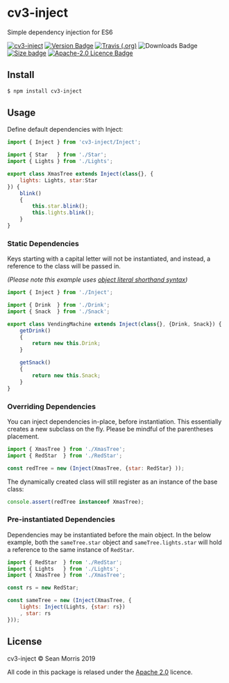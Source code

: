 # cv3-inject

Simple dependency injection for ES6

[![cv3-inject](https://img.shields.io/badge/cv3-inject-darkred?style=for-the-badge)](https://www.npmjs.com/package/cv3-inject) [![Version Badge](https://img.shields.io/npm/v/cv3-inject?label=ver&style=for-the-badge)](https://www.npmjs.com/package/cv3-inject) [![Travis (.org)](https://img.shields.io/travis/seanmorris/cv3-inject?style=for-the-badge)](https://travis-ci.org/seanmorris/cv3-inject) ![[Downloads Badge](https://img.shields.io/npm/dm/cv3-inject?color=338800&style=for-the-badge)](https://www.npmjs.com/package/cv3-inject) [![Size badge](https://img.shields.io/github/languages/code-size/seanmorris/cv3-inject?style=for-the-badge)](https://github.com/seanmorris/cv3-inject) [![Apache-2.0 Licence Badge](https://img.shields.io/npm/l/cv3-inject?color=338800&style=for-the-badge)](https://github.com/seanmorris/cv3-inject/blob/master/LICENSE)


## Install

```bash
$ npm install cv3-inject
```

## Usage

Define default dependencies with Inject:

```javascript
import { Inject } from 'cv3-inject/Inject';

import { Star   } from './Star';
import { Lights } from './Lights';

export class XmasTree extends Inject(class{}, {
	lights: Lights, star:Star
}) {
	blink()
	{
		this.star.blink();
		this.lights.blink();
	}
}
```

### Static Dependencies

Keys starting with a capital letter will not be instantiated, and instead, a reference to the class will be passed in.

*(Please note this example uses [object literal shorthand syntax](https://eslint.org/docs/rules/object-shorthand))*

```javascript
import { Inject } from './Inject';

import { Drink  } from './Drink';
import { Snack  } from './Snack';

export class VendingMachine extends Inject(class{}, {Drink, Snack}) {
	getDrink()
	{
		return new this.Drink;
	}

	getSnack()
	{
		return new this.Snack;
	}
}

```

### Overriding Dependencies

You can inject dependencies in-place, before instantiation. This essentially creates a new subclass on the fly. Please be mindful of the parentheses placement.

```javascript
import { XmasTree } from './XmasTree';
import { RedStar  } from './RedStar';

const redTree = new (Inject(XmasTree, {star: RedStar} ));
```

The dynamically created class will still register as an instance of the base class:

```javascript
console.assert(redTree instanceof XmasTree);
```

### Pre-instantiated Dependencies

Dependencies may be instantiated before the main object. In the below example, both the `sameTree.star` object and `sameTree.lights.star` will hold a reference to the same instance of `RedStar`.

```javascript
import { RedStar  } from './RedStar';
import { Lights   } from './Lights';
import { XmasTree } from './XmasTree';

const rs = new RedStar;

const sameTree = new (Inject(XmasTree, {
	lights: Inject(Lights, {star: rs})
	, star: rs
}));
```

## License 

cv3-inject &copy; Sean Morris 2019

All code in this package is relased under the [Apache 2.0](https://www.apache.org/licenses/LICENSE-2.0) licence.
